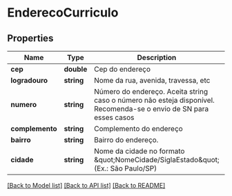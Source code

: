 # EnderecoCurriculo

## Properties
Name | Type | Description | Notes
------------ | ------------- | ------------- | -------------
**cep** | **double** | Cep do endereço | 
**logradouro** | **string** | Nome da rua, avenida, travessa, etc | 
**numero** | **string** | Número do endereço.  Aceita string caso o número não esteja disponível.  Recomenda-se o envio de SN para esses casos | 
**complemento** | **string** | Complemento do endereço | [optional] 
**bairro** | **string** | Bairro do endereço. | 
**cidade** | **string** | Nome da cidade no formato \&quot;NomeCidade/SiglaEstado\&quot; (Ex.: São Paulo/SP) | 

[[Back to Model list]](../README.md#documentation-for-models) [[Back to API list]](../README.md#documentation-for-api-endpoints) [[Back to README]](../README.md)


